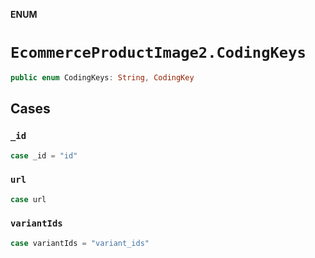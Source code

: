 **ENUM**

# `EcommerceProductImage2.CodingKeys`

```swift
public enum CodingKeys: String, CodingKey
```

## Cases
### `_id`

```swift
case _id = "id"
```

### `url`

```swift
case url
```

### `variantIds`

```swift
case variantIds = "variant_ids"
```
